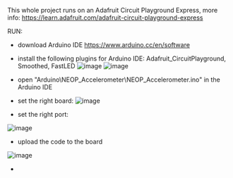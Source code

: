 This whole project runs on an Adafruit Circuit Playground Express, more info: https://learn.adafruit.com/adafruit-circuit-playground-express

RUN: 
  - download Arduino IDE https://www.arduino.cc/en/software
  - install the following plugins for Arduino IDE: 
        Adafruit_CircuitPlayground, 
        Smoothed, 
        FastLED
![image](https://user-images.githubusercontent.com/8734041/162581094-0c51a595-e968-4609-b533-abceec060c58.png)
![image](https://user-images.githubusercontent.com/8734041/162581128-84506682-c2be-4946-b4ff-2ed38b11ab16.png)

  - open "Arduino\NEOP_Accelerometer\NEOP_Accelerometer.ino" in the Arduino IDE
  - set the right board: 
![image](https://user-images.githubusercontent.com/8734041/162581186-15fc1b9e-9438-4eb9-be29-0e1b09c7a34a.png)
  - set the right port: 

![image](https://user-images.githubusercontent.com/8734041/162581216-b45893b1-6802-469d-8f90-3f9cafa33541.png)
  - upload the code to the board
 
![image](https://user-images.githubusercontent.com/8734041/162581298-343519fd-ae39-4ad1-ad3d-a98ee8cd010d.png)

  - 


